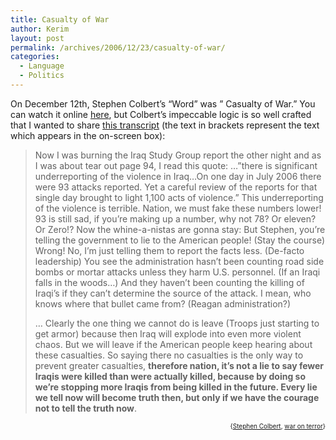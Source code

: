 ```yaml
---
title: Casualty of War
author: Kerim
layout: post
permalink: /archives/2006/12/23/casualty-of-war/
categories:
  - Language
  - Politics
---
```

On December 12th, Stephen Colbert&#8217;s &#8220;Word&#8221; was &#8221; Casualty of War.&#8221; You can watch it online <a href="http://www.comedycentral.com/motherload/index.jhtml?ml_video=79410" onclick="_gaq.push(['_trackEvent', 'outbound-article', 'http://www.comedycentral.com/motherload/index.jhtml?ml_video=79410', 'here']);" >here</a>, but Colbert&#8217;s impeccable logic is so well crafted that I wanted to share <a href="http://www.tv.com/the-colbert-report/dan-savage/episode/933840/summary.html" onclick="_gaq.push(['_trackEvent', 'outbound-article', 'http://www.tv.com/the-colbert-report/dan-savage/episode/933840/summary.html', 'this transcript']);" >this transcript</a> (the text in brackets represent the text which appears in the on-screen box):

> Now I was burning the Iraq Study Group report the other night and as I was about tear out page 94, I read this quote: …”there is significant underreporting of the violence in Iraq…On one day in July 2006 there were 93 attacks reported. Yet a careful review of the reports for that single day brought to light 1,100 acts of violence.” This underreporting of the violence is terrible. Nation, we must fake these numbers lower! 93 is still sad, if you’re making up a number, why not 78? Or eleven? Or Zero!? Now the whine-a-nistas are gonna stay: But Stephen, you’re telling the government to lie to the American people! (Stay the course) Wrong! No, I’m just telling them to report the facts less. (De-facto leadership) You see the administration hasn’t been counting road side bombs or mortar attacks unless they harm U.S. personnel. (If an Iraqi falls in the woods…) And they haven’t been counting the killing of Iraqi’s if they can’t determine the source of the attack. I mean, who knows where that bullet came from? (Reagan administration?)
> 
> &#8230; Clearly the one thing we cannot do is leave (Troops just starting to get armor) because then Iraq will explode into even more violent chaos. But we will leave if the American people keep hearing about these casualties. So saying there no casualties is the only way to prevent greater casualties, **therefore nation, it’s not a lie to say fewer Iraqis were killed than were actually killed, because by doing so we’re stopping more Iraqis from being killed in the future. Every lie we tell now will become truth then, but only if we have the courage not to tell the truth now**.

<!-- technorati tags start -->

<div style="text-align:right;">
  <span style="font-size:x-small;">{<a href="http://www.technorati.com/tag/Stephen Colbert" onclick="_gaq.push(['_trackEvent', 'outbound-article', 'http://www.technorati.com/tag/Stephen Colbert', 'Stephen Colbert']);"  rel="tag">Stephen Colbert</a>, <a href="http://www.technorati.com/tag/war on terror" onclick="_gaq.push(['_trackEvent', 'outbound-article', 'http://www.technorati.com/tag/war on terror', 'war on terror']);"  rel="tag">war on terror</a>}</span>


<!-- technorati tags end -->

